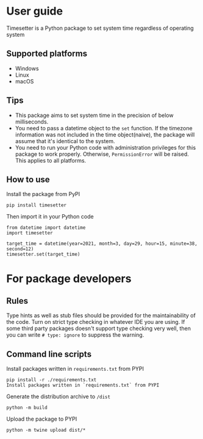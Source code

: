 # User guide

Timesetter is a Python package to set system time regardless of operating system

## Supported platforms

- Windows
- Linux
- macOS

## Tips

- This package aims to set system time in the precision of below milliseconds.
- You need to pass a datetime object to the `set` function. If the timezone information was not included in the time object(naive), the package will assume that it's identical to the system.
- You need to run your Python code with administration privileges for this package to work properly. Otherwise, `PermissionError` will be raised. This applies to all platforms.

## How to use

Install the package from PyPI

```
pip install timesetter
```

Then import it in your Python code

```
from datetime import datetime
import timesetter

target_time = datetime(year=2021, month=3, day=29, hour=15, minute=38, second=12)
timesetter.set(target_time)
```

# For package developers

## Rules

Type hints as well as stub files should be provided for the maintainability of the code. Turn on strict type checking in whatever IDE you are using. If some third party packages doesn't support type checking very well, then you can write `# type: ignore` to suppress the warning.

## Command line scripts

Install packages written in `requirements.txt` from PYPI

```
pip install -r ./requirements.txt
Install packages written in `requirements.txt` from PYPI
```

Generate the distribution archive to `/dist`

```
python -m build
```

Upload the package to PYPI

```
python -m twine upload dist/*
```
